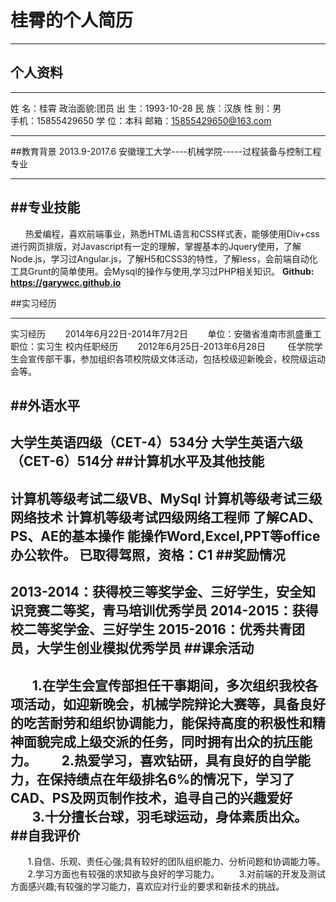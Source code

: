 # 桂霄的个人简历

------

## 个人资料


----------

姓  名：桂霄
政治面貌:团员
出  生：1993-10-28
民  族：汉族
性  别：男	
手机：15855429650
学  位：本科	
邮箱：15855429650@163.com


----------
##教育背景
2013.9-2017.6	安徽理工大学----机械学院-----过程装备与控制工程专业

----
##专业技能
----
&nbsp;&nbsp;&nbsp;&nbsp;&nbsp;&nbsp;热爱编程，喜欢前端事业，熟悉HTML语言和CSS样式表，能够使用Div+css进行网页排版，对Javascript有一定的理解，掌握基本的Jquery使用，了解Node.js，学习过Angular.js，了解H5和CSS3的特性，了解less，会前端自动化工具Grunt的简单使用。会Mysql的操作与使用,学习过PHP相关知识。
**Github: https://garywcc.github.io**

##实习经历
****
实习经历
&nbsp;&nbsp;&nbsp;&nbsp;&nbsp;&nbsp;&nbsp;2014年6月22日-2014年7月2日
&nbsp;&nbsp;&nbsp;&nbsp;&nbsp;&nbsp;&nbsp;单位：安徽省淮南市凯盛重工  职位：实习生
校内任职经历
&nbsp;&nbsp;&nbsp;&nbsp;&nbsp;&nbsp;&nbsp;2012年6月25日-2013年6月28日
&nbsp;&nbsp;&nbsp;&nbsp;&nbsp;&nbsp;&nbsp; 任学院学生会宣传部干事，参加组织各项校院级文体活动，包括校级迎新晚会，校院级运动会等。

##外语水平
----
大学生英语四级（CET-4）534分
大学生英语六级（CET-6）514分
##计算机水平及其他技能
---
计算机等级考试二级VB、MySql
计算机等级考试三级网络技术
计算机等级考试四级网络工程师
了解CAD、PS、AE的基本操作
能操作Word,Excel,PPT等office办公软件。
已取得驾照，资格：C1
##奖励情况
---
2013-2014：获得校三等奖学金、三好学生，安全知识竞赛二等奖，青马培训优秀学员
2014-2015：获得校二等奖学金、三好学生 
2015-2016：优秀共青团员，大学生创业模拟优秀学员 
##课余活动
---
&nbsp;&nbsp;&nbsp;&nbsp;&nbsp;&nbsp;&nbsp;1.在学生会宣传部担任干事期间，多次组织我校各项活动，如迎新晚会，机械学院辩论大赛等，具备良好的吃苦耐劳和组织协调能力，能保持高度的积极性和精神面貌完成上级交派的任务，同时拥有出众的抗压能力。
&nbsp;&nbsp;&nbsp;&nbsp;&nbsp;&nbsp;&nbsp;2.热爱学习，喜欢钻研，具有良好的自学能力，在保持绩点在年级排名6%的情况下，学习了CAD、PS及网页制作技术，追寻自己的兴趣爱好   
&nbsp;&nbsp;&nbsp;&nbsp;&nbsp;&nbsp;&nbsp;3.十分擅长台球，羽毛球运动，身体素质出众。
##自我评价
---
&nbsp;&nbsp;&nbsp;&nbsp;&nbsp;&nbsp;&nbsp;1.自信、乐观、责任心强;具有较好的团队组织能力、分析问题和协调能力等。
&nbsp;&nbsp;&nbsp;&nbsp;&nbsp;&nbsp;&nbsp;2.学习方面也有较强的求知欲与良好的学习能力。
&nbsp;&nbsp;&nbsp;&nbsp;&nbsp;&nbsp;&nbsp;3.对前端的开发及测试方面感兴趣;有较强的学习能力，喜欢应对行业的要求和新技术的挑战。